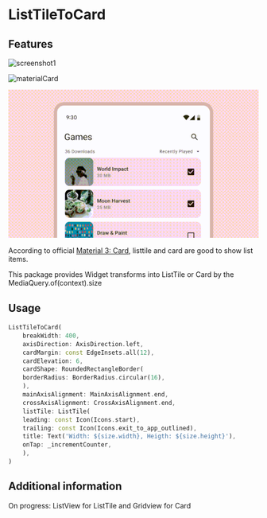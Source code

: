 # ListTileToCard

## Features

![screenshot1](https://github.com/koriai/listtile_to_card/blob/main/images/listtile_card.gif)

![materialCard](https://lh3.googleusercontent.com/RKy5lXvuZCUtOPcYktilkdiatXT0-Ry46KRgldMA_WVBSCJhQBGIoUznlMZfeuzvVaOtHSl1BxDkY2YAc2_oI9dx_40SFDdwkg3GeuRyrC4=s0)

![materialCard_mp4](https://github.com/koriai/listtile_to_card/blob/master/listtile_card.gif)

According to official [Material 3: Card](https://m3.material.io/components/cards/guidelines#f6a5cb7b-b301-425a-a04f-229acc3bb22a), listtile and card are good to show list items.



This package provides Widget transforms into ListTile or Card by the MediaQuery.of(context).size

## Usage

```dart
ListTileToCard(
    breakWidth: 400,
    axisDirection: AxisDirection.left,
    cardMargin: const EdgeInsets.all(12),
    cardElevation: 6,
    cardShape: RoundedRectangleBorder(
    borderRadius: BorderRadius.circular(16),
    ),
    mainAxisAlignment: MainAxisAlignment.end,
    crossAxisAlignment: CrossAxisAlignment.end,
    listTile: ListTile(
    leading: const Icon(Icons.start),
    trailing: const Icon(Icons.exit_to_app_outlined),
    title: Text('Width: ${size.width}, Heigth: ${size.height}'),
    onTap: _incrementCounter,
    ),
)
```

## Additional information

On progress: ListView for ListTile and Gridview for Card
